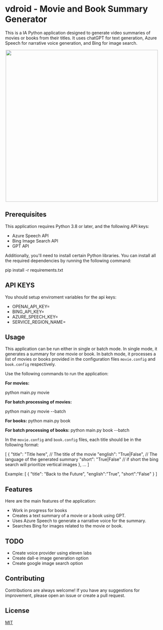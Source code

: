 # vdroid - Movie and Book Summary Generator

This is a IA Python application designed to generate video summaries of movies or books from their titles. It uses chatGPT for text generation, Azure Speech for narrative voice generation, and Bing for image search.

<p align="center">
  <img src="https://github.com/ricardoborges/vdroid/assets/404572/e5811317-2744-41ba-8d8b-075c80a99541" width="500">
</p>

## Prerequisites

This application requires Python 3.8 or later, and the following API keys:

- Azure Speech API
- Bing Image Search API
- GPT API

Additionally, you'll need to install certain Python libraries. You can install all the required dependencies by running the following command:

pip install -r requirements.txt

## API KEYS

You should setup enviroment variables for the api keys: 

- OPENAI_API_KEY=
- BING_API_KEY=
- AZURE_SPEECH_KEY=
- SERVICE_REGION_NAME=

## Usage

This application can be run either in single or batch mode. In single mode, it generates a summary for one movie or book. In batch mode, it processes a list of movies or books provided in the configuration files `movie.config` and `book.config` respectively.

Use the following commands to run the application:

**For movies:**

python main.py movie

**For batch processing of movies:**

python main.py movie --batch

**For books:**
python main.py book

**For batch processing of books:**
python main.py book --batch

In the `movie.config` and `book.config` files, each title should be in the following format:

[
{
"title": "Title here", // The title of the movie
"english": "True|False", // The language of the generated summary
"short": "True|False" // if short the bing search will prioritize vertical images
},
...
]

Example:
[
{ "title": "Back to the Future", "english":"True", "short":"False" }
]

## Features

Here are the main features of the application:

- Work in progress for books
- Creates a text summary of a movie or a book using GPT.
- Uses Azure Speech to generate a narrative voice for the summary.
- Searches Bing for images related to the movie or book.

## TODO 

- Create voice provider using eleven labs
- Create dall-e image generation option
- Create google image search option

## Contributing

Contributions are always welcome! If you have any suggestions for improvement, please open an issue or create a pull request.

## License

[MIT](https://choosealicense.com/licenses/mit/)
